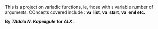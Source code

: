 This is a project on variadic functions, ie, those with a variable number of arguments. COncepts covered include : <b> va_list, va_start, va_end<b> etc.

By <em> TAdala N. Kapengule</em> for <em> ALX </em>.
